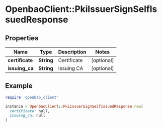 # OpenbaoClient::PkiIssuerSignSelfIssuedResponse

## Properties

| Name | Type | Description | Notes |
| ---- | ---- | ----------- | ----- |
| **certificate** | **String** | Certificate | [optional] |
| **issuing_ca** | **String** | Issuing CA | [optional] |

## Example

```ruby
require 'openbao_client'

instance = OpenbaoClient::PkiIssuerSignSelfIssuedResponse.new(
  certificate: null,
  issuing_ca: null
)
```

